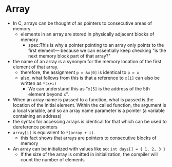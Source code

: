 
# Array
- In C, arrays can be thought of as pointers to consecutive areas of memory
	- elements in an array are stored in physically adjacent blocks of memory 
		- spec:This is why a pointer pointing to an array only points to the first element— because we can essentially keep checking "is the next memory block part of that array?"
- the name of an array is a synonym for the memory location of the first element of that array. 
	- therefore, the assignment `p = &x[0]` is identical to `p = x`
	- also, what follows from this is that a reference to `x[i]` can also be written as `*(x+i)`
		- We can understand this as "`x[5]` is the address of the 5th element beyond `x`".
- When an array name is passed to a function, what is passed is the location of the initial element. Within the called function, the argument is a local variable, and so an array name parameter is a pointer (a variable containing an address)
- the syntax for accessing arrays is identical for that which can be used to dereference pointers
- `array[i]` is equivalent to `*(array + i)`. 
	- this fact shows that arrays are pointers to consecutive blocks of memory
- An array can be initialized with values like so: `int days[] = { 1, 2, 3 }` 
	- If the size of the array is omitted in initialization, the compiler will count the number of elements 
